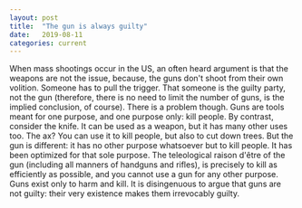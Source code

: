 ```yaml
---
layout: post
title:  "The gun is always guilty"
date:   2019-08-11
categories: current
---
```

When mass shootings occur in the US, an often heard argument is that the weapons are not the issue, because, the guns don't shoot from their own volition. Someone has to pull the trigger. That someone is the guilty party, not the gun (therefore, there is no need to limit the number of guns, is the implied conclusion, of course). There is a problem though. Guns are tools meant for one purpose, and one purpose only: kill people. By contrast, consider the knife. It can be used as a weapon, but it has many other uses too. The ax? You can use it to kill people, but also to cut down trees. But the gun is different: it has no other purpose whatsoever but to kill people. It has been optimized for that sole purpose. The teleological raison d'être of the gun (including all manners of handguns and rifles), is precisely to kill as efficiently as possible, and you cannot use a gun for any other purpose. Guns exist only to harm and kill. It is disingenuous to argue that guns are not guilty: their very existence makes them irrevocably guilty.

